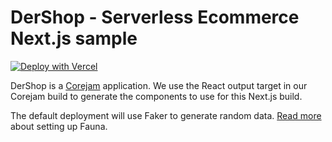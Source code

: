 # DerShop - Serverless Ecommerce Next.js sample

[![Deploy with Vercel](https://vercel.com/button)](https://vercel.com/new/git/external?repository-url=https%3A%2F%2Fgithub.com%2Fcorejam%2Fcorejam%2Ftree%2Fmaster%2Fexamples%2Fnextjs&redirect-url=https%3A%2F%2Fgithub.com%2Fcorejam%2Fcorejam%2Ftree%2Fmaster%2Fpackages%2Fplugins%2Fdershop)

DerShop is a [Corejam](https://github.com/corejam/corejam) application. We use the React output target in our Corejam build to generate the components to use for this Next.js build.

The default deployment will use Faker to generate random data.
[Read more](../../packages/plugins/dershop/README.md) about setting up Fauna.